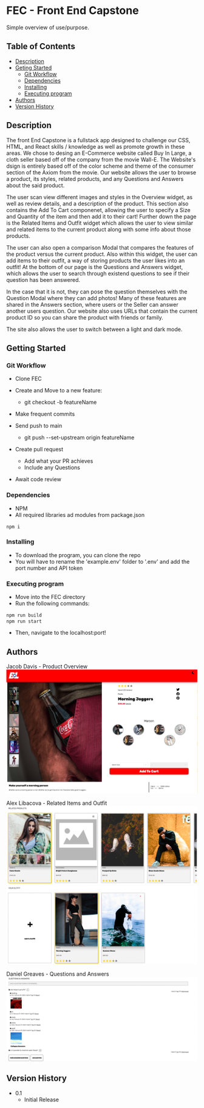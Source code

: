   # FEC - Front End Capstone

Simple overview of use/purpose.

## Table of Contents
  * [Description](#description)
  * [Geting Started](#getting-started)
    * [Git Workflow](#git-workflow)
    * [Dependencies](#dependencies)
    * [Installing](#installing)
    * [Executing program](#executing-program)
  * [Authors](#authors)
  * [Version History](#version-history)

## Description

The front End Capstone is a fullstack app designed to challenge our CSS, HTML, and React skills / knowledge as well as promote growth in these areas.
We chose to desing an E-Commerce website called Buy In Large, a cloth seller based off of the company from the movie Wall-E.
The Website's dsign is entirely based off of the color scheme and theme of the consumer section of the Axiom from the movie.
Our website allows the user to browse a product, its styles, related products, and any Questions and Answers about the said product.

The user scan view different images and styles in the Overview widget, as well as review details, and a description of the product.
This section also contains the Add To Cart componenet, allowing the user to specify a Size and Quantity of the item and then add it to their cart!
Further down the page is the Related Items and Outfit widget which allows the user to view similar and related items to the current product along with some info about those products.

The user can also open a comparison Modal that compares the features of the product versus the current product.
Also within this widget, the user can add items to their outfit, a way of storing products the user likes into an outfit!
At the bottom of our page is the Questions and Answers widget, which allows the user to search through existend questions to see if their question has been answered.

In the case that it is not, they can pose the question themselves with the Question Modal where they can add photos!
Many of these features are shared in the Answers section, where users or the Seller can answer another users question.
Our website also uses URLs that contain the current product ID so you can share the product with friends or family.

The site also allows the user to switch between a light and dark mode.

## Getting Started

### Git Workflow

* Clone FEC

* Create and Move to a new feature:
    * git checkout -b featureName

* Make frequent commits

* Send push to main
    * git push --set-upstream origin featureName

* Create pull request
    * Add what your PR achieves
    * Include any Questions

*  Await code review

### Dependencies

* NPM
* All required libraries ad modules from package.json
```
npm i
```

### Installing

* To download the program, you can clone the repo
* You will have to rename the 'example.env' folder to '.env' and add the port number and API token

### Executing program

* Move into the FEC directory
* Run the following commands:
```
npm run build
npm run start
```
* Then, navigate to the localhost:port!

## Authors

Jacob Davis - Product Overview
![Screenshot](README_IMAGES/overview.png)

Alex Libacova - Related Items and Outfit
![Screenshot](README_IMAGES/related.png)
![Screenshot](README_IMAGES/outfit.png)

Daniel Greaves - Questions and Answers
![Screenshot](README_IMAGES/q&a.png)

## Version History

* 0.1
    * Initial Release
